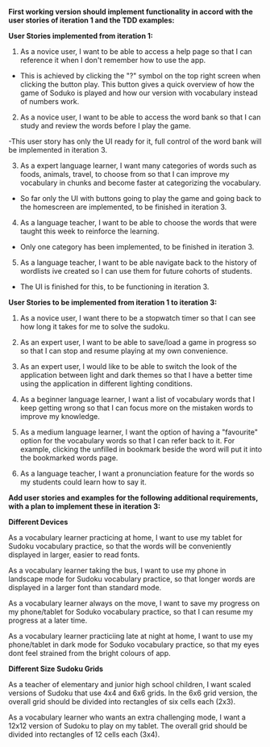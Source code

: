 **First working version should implement functionality in accord with the user stories of iteration 1 and the TDD examples:**

**User Stories implemented from iteration 1:**

1) As a novice user, I want to be able to access a help page so that I can reference it when I don't
remember how to use the app.

- This is achieved by clicking the "?" symbol on the top right screen when clicking the button play. This button 
gives a quick overview of how the game of Soduko is played and how our version with vocabulary instead of numbers work.

2) As a novice user, I want to be able to access the word bank so that I can study and
review the words before I play the game.

-This user story has only the UI ready for it, full control of the word bank will be implemented in iteration 3.

3) As a expert language learner, I want many categories of words such as foods, animals, travel, to choose from so that I can improve my vocabulary in chunks and become faster at categorizing the vocabulary.

- So far only the UI with buttons going to play the game and going back to the homescreen are implemented, to be finished in iteration 3.

4) As a language teacher, I want to be able to choose the words that were taught this week to reinforce the learning.

- Only one category has been implemented, to be finished in iteration 3.

5) As a language teacher, I want to be able navigate back to the history of wordlists ive created so I can use them for future cohorts of students.

- The UI is finished for this, to be functioning in iteration 3.

**User Stories to be implemented from iteration 1 to iteration 3:**

1) As a novice user, I want there to be a stopwatch timer so that I can see how long it takes for me to solve the sudoku.

2) As an expert user, I want to be able to save/load a game in progress so
so that I can stop and resume playing at my own convenience.

3) As an expert user, I would like to be able to switch the look of the
application between light and dark themes so that I have a better
time using the application in different lighting conditions.

4) As a beginner language learner, I want a list of vocabulary words that I keep getting wrong so that I can focus more on the mistaken words to improve my knowledge.

5) As a medium language learner, I want the option of having a "favourite" option for the vocabulary words
so that I can refer back to it. For example, clicking the unfilled in bookmark beside the word will put it into the bookmarked words page.

6) As a language teacher, I want a pronunciation feature for the words so my students could learn how to say it.


**Add user stories and examples for the following additional requirements, with a plan to implement these in iteration 3:**

****Different Devices****

As a vocabulary learner practicing at home, I want to use my tablet for Sudoku vocabulary practice, so that the words will be conveniently displayed in larger, easier to read fonts.

As a vocabulary learner taking the bus, I want to use my phone in landscape mode for Sudoku vocabulary practice, so that longer words are displayed in a larger font than standard mode.

As a vocabulary learner always on the move, I want to save my progress on my phone/tablet for Soduko vocabulary practice, so that I can resume my progress at a later time.

As a vocabulary learner practiciing late at night at home, I want to use my phone/tablet in dark mode for Soduko vocabulary practice, so that my eyes dont feel strained from the bright colours of app.

****Different Size Sudoku Grids****

As a teacher of elementary and junior high school children, I want scaled versions of Sudoku that use 4x4 and 6x6 grids. In the 6x6 grid version, the overall grid should be divided into rectangles of six cells each (2x3).

As a vocabulary learner who wants an extra challenging mode, I want a 12x12 version of Sudoku to play on my tablet. The overall grid should be divided into rectangles of 12 cells each (3x4).
